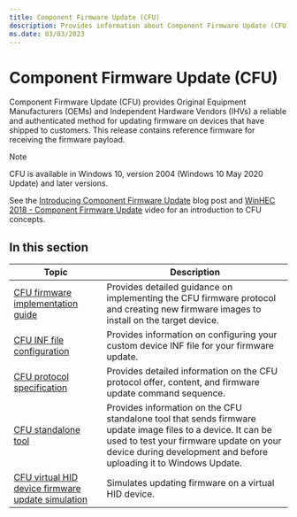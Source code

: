 ```yaml
---
title: Component Firmware Update (CFU) 
description: Provides information about Component Firmware Update (CFU)
ms.date: 03/03/2023
---
```


# Component Firmware Update (CFU)

Component Firmware Update (CFU) provides Original Equipment Manufacturers (OEMs) and Independent Hardware Vendors (IHVs) a reliable and authenticated method for updating firmware on devices that have shipped to customers. This release contains reference firmware for receiving the firmware payload.

> [!NOTE]
> CFU is available in Windows 10, version 2004 (Windows 10 May 2020 Update) and later versions.

See the [Introducing Component Firmware Update](https://blogs.windows.com/buildingapps/?p=54456) blog post and [WinHEC 2018 - Component Firmware Update](https://developer.microsoft.com/windows/hardware/events) video for an introduction to CFU concepts.

## In this section

| Topic | Description |
|--|--|
| [CFU firmware implementation guide](cfu-firmware-implementation-guide.md) | Provides detailed guidance on implementing the CFU firmware protocol and creating new firmware images to install on the target device. |
| [CFU INF file configuration](cfu-inf-configuration.md) | Provides information on configuring your custom device INF file for your firmware update. |
| [CFU protocol specification](cfu-specification.md) | Provides detailed information on the CFU protocol offer, content, and firmware update command sequence. |
| [CFU standalone tool](cfu-standalone-tool.md) | Provides information on the CFU standalone tool that sends firmware update image files to a device. It can be used to test your firmware update on your device during development and before uploading it to Windows Update.|
| [CFU virtual HID device firmware update simulation](cfu-firmware-update-simulation.md) | Simulates updating firmware on a virtual HID device. |
